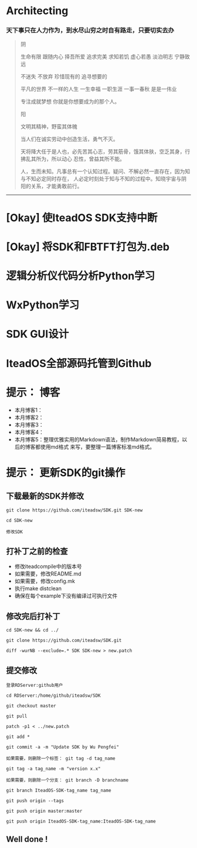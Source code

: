 # Architecting
### 天下事只在人力作为，到水尽山穷之时自有路走，只要切实去办

> 
> 阴
> 
> 生命有限 跟随内心 择吾所爱 追求完美 求知若饥 虚心若愚 淡泊明志 宁静致远
> 
> 不迷失 不放弃 珍惜现有的 追寻想要的
> 
> 平凡的世界 不一样的人生 一生幸福 一职生涯 一事一春秋 是是一伟业 
> 
> 专注成就梦想 你就是你想要成为的那个人。
> 
> 
> 阳
> 
> 文明其精神，野蛮其体魄
> 
> 当人们在诚实劳动中创造生活，勇气不灭。
> 
> 天将降大任于是人也，必先苦其心志，劳其筋骨，饿其体肤，空乏其身，行拂乱其所为，所以动心
> 忍性，曾益其所不能。
> 
> 人，生而未知。凡事总有一个认知过程。疑问、不解必然一直存在，因为知与不知必定同时存在，
> 人必定时刻处于知与不知的过程中。知晓宇宙与阴阳的关系，才能勇敢前行。

--------------------------------------------------------------------------------

# [Okay] 使IteadOS SDK支持中断
# [Okay] 将SDK和FBTFT打包为.deb
# 逻辑分析仪代码分析Python学习
# WxPython学习
# SDK GUI设计
# IteadOS全部源码托管到Github


# 提示： 博客

- 本月博客1：
- 本月博客2：
- 本月博客3：
- 本月博客4：
- 本月博客5：整理优雅实用的Markdown语法，制作Markdown简易教程，以后的博客都使用md格式
  来写，要整理一篇博客标准md格式。

# 提示： 更新SDK的git操作

## 下载最新的SDK并修改

    git clone https://github.com/iteadsw/SDK.git SDK-new
    
    cd SDK-new
    
    修改SDK

## 打补丁之前的检查

- 修改iteadcompile中的版本号
- 如果需要，修改README.md
- 如果需要，修改config.mk
- 执行make distclean
- 确保在每个example下没有编译过可执行文件

## 修改完后打补丁

    cd SDK-new && cd ../
    
    git clone https://github.com/iteadsw/SDK.git
    
    diff -wurNB --exclude=.* SDK SDK-new > new.patch

## 提交修改

    登录RDServer:github用户
    
    cd RDServer:/home/github/iteadsw/SDK
    
    git checkout master
    
    git pull
    
    patch -p1 < ../new.patch
    
    git add *
    
    git commit -a -m "Update SDK by Wu Pengfei"
    
    如果需要，则删除一个标签： git tag -d tag_name
    
    git tag -a tag_name -m "version x.x"
    
    如果需要，则删除一个分支： git branch -D branchname
    
    git branch IteadOS-SDK-tag_name tag_name
    
    git push origin --tags
    
    git push origin master:master
    
    git push origin IteadOS-SDK-tag_name:IteadOS-SDK-tag_name

## Well done !


